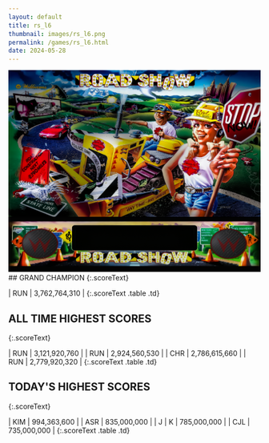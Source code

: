```yaml
---
layout: default
title: rs_l6
thumbnail: images/rs_l6.png
permalink: /games/rs_l6.html
date: 2024-05-28
---
```


<img src="../images/rs_l6.png" class="gameThumbnail img-fluid mx-auto align-middle">
## GRAND CHAMPION
{:.scoreText}

| RUN | 3,762,764,310 | 
{:.scoreText .table .td}

## ALL TIME HIGHEST SCORES
{:.scoreText}

| RUN | 3,121,920,760 | 
| RUN | 2,924,560,530 | 
| CHR | 2,786,615,660 | 
| RUN | 2,779,920,320 | 
{:.scoreText .table .td}

## TODAY'S HIGHEST SCORES
{:.scoreText}

| KIM | 994,363,600 | 
| ASR | 835,000,000 | 
| J | K | 785,000,000 | 
| CJL | 735,000,000 | 
{:.scoreText .table .td}
